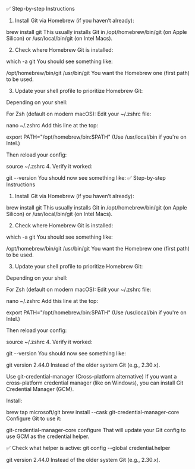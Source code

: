 ✅ Step-by-step Instructions
1. Install Git via Homebrew (if you haven’t already):

brew install git
This usually installs Git in /opt/homebrew/bin/git (on Apple Silicon) or /usr/local/bin/git (on Intel Macs).

2. Check where Homebrew Git is installed:

which -a git
You should see something like:

/opt/homebrew/bin/git
/usr/bin/git
You want the Homebrew one (first path) to be used.

3. Update your shell profile to prioritize Homebrew Git:

Depending on your shell:

For Zsh (default on modern macOS):
Edit your ~/.zshrc file:

nano ~/.zshrc
Add this line at the top:

export PATH="/opt/homebrew/bin:$PATH"
(Use /usr/local/bin if you're on Intel.)

Then reload your config:

source ~/.zshrc
4. Verify it worked:

git --version
You should now see something like:
✅ Step-by-step Instructions
1. Install Git via Homebrew (if you haven’t already):

brew install git
This usually installs Git in /opt/homebrew/bin/git (on Apple Silicon) or /usr/local/bin/git (on Intel Macs).

2. Check where Homebrew Git is installed:

which -a git
You should see something like:

/opt/homebrew/bin/git
/usr/bin/git
You want the Homebrew one (first path) to be used.

3. Update your shell profile to prioritize Homebrew Git:

Depending on your shell:

For Zsh (default on modern macOS):
Edit your ~/.zshrc file:

nano ~/.zshrc
Add this line at the top:

export PATH="/opt/homebrew/bin:$PATH"
(Use /usr/local/bin if you're on Intel.)

Then reload your config:

source ~/.zshrc
4. Verify it worked:

git --version
You should now see something like:

git version 2.44.0
Instead of the older system Git (e.g., 2.30.x).


Use git-credential-manager (Cross-platform alternative)
If you want a cross-platform credential manager (like on Windows), you can install Git Credential Manager (GCM).

Install:

brew tap microsoft/git
brew install --cask git-credential-manager-core
Configure Git to use it:

git-credential-manager-core configure
That will update your Git config to use GCM as the credential helper.

✅ Check what helper is active:
git config --global credential.helper


git version 2.44.0
Instead of the older system Git (e.g., 2.30.x).
